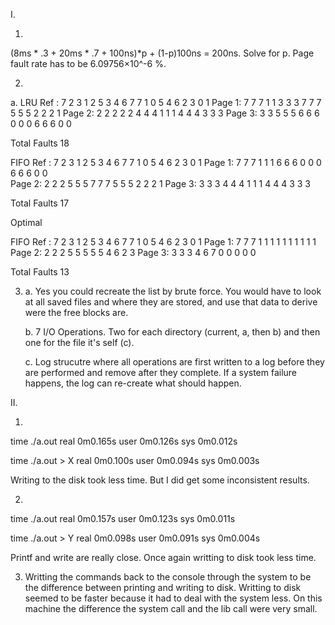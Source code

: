 
I. 

1.	
(8ms * .3 + 20ms * .7 + 100ns)*p + (1-p)100ns = 200ns. 
Solve for p. 
Page fault rate has to be 6.09756×10^-6 %.

2. 
a.
LRU
Ref   : 7 2 3 1 2 5 3 4 6 7 7 1 0 5 4 6 2 3 0 1
Page 1: 7 7 7 1   1 3 3 3 7   7 7 5 5 5 2 2 2 1 
Page 2:   2 2 2   2 2 4 4 4   1 1 1 4 4 4 3 3 3 
Page 3:     3 3   5 5 5 6 6   6 0 0 0 6 6 6 0 0 

Total Faults 18

FIFO
Ref   : 7 2 3 1 2 5 3 4 6 7 7 1 0 5 4 6 2 3 0 1
Page 1: 7 7 7 1   1   1 6 6   6 0 0 0 6 6 6 0 0  
Page 2:   2 2 2   5   5 5 7   7 7 5 5 5 2 2 2 1 
Page 3:     3 3   3   4 4 4   1 1 1 4 4 4 3 3 3 

Total Faults 17

Optimal

FIFO
Ref   : 7 2 3 1 2 5 3 4 6 7 7 1 0 5 4 6 2 3 0 1
Page 1: 7 7 7 1   1   1 1 1     1   1 1 1 1
Page 2:   2 2 2   5   5 5 5     5   4 6 2 3
Page 3:     3 3   3   4 6 7     0   0 0 0 0

Total Faults 13

3. 
    a. Yes you could recreate the list by brute force. You would have to look at all saved files and where they are stored, and use that data to derive were the free blocks are.

    b. 7 I/O Operations. Two for each directory (current, a, then b) and then one for the file it's self (c). 

    c. Log strucutre where all operations are first written to a log before they are performed and remove after they complete. If a system failure happens, the log can re-create what should happen.

II. 

1. 
  time ./a.out
  real	0m0.165s
  user	0m0.126s
  sys	0m0.012s

  time ./a.out > X
  real	0m0.100s
  user	0m0.094s
  sys	0m0.003s

  Writing to the disk took less time. But I did get some inconsistent results.


2. 
  time ./a.out 
  real	0m0.157s
  user	0m0.123s
  sys	0m0.011s

  time ./a.out > Y
  real	0m0.098s
  user	0m0.091s
  sys	0m0.004s

  Printf and write are really close. Once again writting to disk took less time.

3. Writting the commands back to the console through the system to be the difference between printing and writing to disk. Writting to disk seemed to be faster because it had to deal with the system less. On this machine the difference the system call and the lib call were very small.